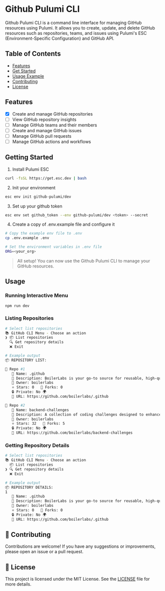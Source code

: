 # Github Pulumi CLI

Github Pulumi CLI is a command line interface for managing GitHub resources using Pulumi. It allows you to create, update, and delete GitHub resources such as repositories, teams, and issues using Pulumi's ESC (Environment-Specific Configuration) and GitHub API.

## Table of Contents

- [Features](#features)
- [Get Started](#get-started)
- [Usage Example](#usage-example)
- [Contributing](#contributing)
- [License](#license)

## Features

- [x] Create and manage GitHub repositories
- [ ] View GitHub repository insights
- [ ] Manage GitHub teams and their members
- [ ] Create and manage GitHub issues
- [ ] Manage GitHub pull requests
- [ ] Manage GitHub actions and workflows

## Getting Started

1. Install Pulumi ESC

```bash
curl -fsSL https://get.esc.dev | bash
```

2. Init your environment

```bash
esc env init github-pulumi/dev
```

3. Set up your github token

```bash
esc env set github_token --env github-pulumi/dev <token> --secret
```

4. Create a copy of .env.example file and configure it

```bash
# Copy the example env file to .env
cp .env.example .env

# Set the environment variables in .env file
ORG=<your_org>
```

> All setup! You can now use the Github Pulumi CLI to manage your GitHub resources.

## Usage

### Running Interactive Menu

```bash
npm run dev
```

### Listing Repositories

```bash
# Select list repositories
📚 GitHub CLI Menu - Choose an action
❯ 📦 List repositories
  🔍 Get repository details
  ❌ Exit

# Example output
📦 REPOSITORY LIST:

🔹 Repo #1
   📌 Name: .github
   📝 Description: BoilerLabs is your go-to source for reusable, high-quality boilerplates and code templates, helping developers build faster and more efficiently.
   👤 Owner: boilerlabs
   ⭐ Stars: 0   🍴 Forks: 0
   🔒 Private: No 🌍
   🔗 URL: https://github.com/boilerlabs/.github

🔹 Repo #2
   📌 Name: backend-challenges
   📝 Description: A collection of coding challenges designed to enhance your back-end development skills.
   👤 Owner: boilerlabs
   ⭐ Stars: 32   🍴 Forks: 5
   🔒 Private: No 🌍
   🔗 URL: https://github.com/boilerlabs/backend-challenges
```

### Getting Repository Details

```bash
# Select list repositories
📚 GitHub CLI Menu - Choose an action
  📦 List repositories
❯ 🔍 Get repository details
  ❌ Exit

# Example output
📦 REPOSITORY DETAILS:
1
   📌 Name: .github
   📝 Description: BoilerLabs is your go-to source for reusable, high-quality boilerplates and code templates, helping developers build faster and more efficiently.
   👤 Owner: boilerlabs
   ⭐ Stars: 0   🍴 Forks: 0
   🔒 Private: No 🌍
   🔗 URL: https://github.com/boilerlabs/.github
```

## 🤝 Contributing

Contributions are welcome! If you have any suggestions or improvements, please open an issue or a pull request.

## 📄 License

This project is licensed under the MIT License. See the [LICENSE](LICENSE) file for more details.
